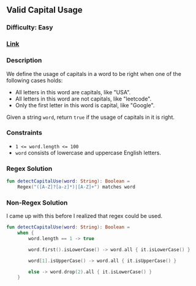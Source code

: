 ## Valid Capital Usage
### Difficulty: Easy
### [Link](https://leetcode.com/problems/detect-capital/)

### Description

We define the usage of capitals in a word to be right when one of the following cases holds:
- All letters in this word are capitals, like "USA".
- All letters in this word are not capitals, like "leetcode".
- Only the first letter in this word is capital, like "Google".

Given a string `word`, return `true` if the usage of capitals in it is right.

### Constraints
- `1 <= word.length <= 100`
- `word` consists of lowercase and uppercase English letters.

### Regex Solution

```kotlin
fun detectCapitalUse(word: String): Boolean =
    Regex("([A-Z]?[a-z]*)|[A-Z]+") matches word
```

### Non-Regex Solution

I came up with this before I realized that regex could be used.

```kotlin
fun detectCapitalUse(word: String): Boolean =
    when {
        word.length == 1 -> true

        word.first().isLowerCase() -> word.all { it.isLowerCase() }

        word[1].isUpperCase() -> word.all { it.isUpperCase() }

        else -> word.drop(2).all { it.isLowerCase() }
    }
```
